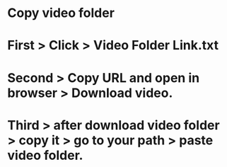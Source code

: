 # Copy video folder
# First > Click > Video Folder Link.txt
# Second > Copy URL and open in browser > Download video.
# Third > after download video folder > copy it > go to your path > paste video folder.
